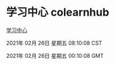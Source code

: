 # 学习中心 colearnhub
[学习中心](http://:56308/colearnhub/)

2021年 02月 26日 星期五 08:10:08 CST

2021年 02月 26日 星期五 00:10:08 GMT
